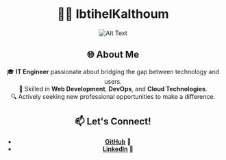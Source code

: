 <div align="center">

# 👩‍💻 IbtihelKalthoum

![Alt Text](https://media.giphy.com/media/fAnzw6YK33jMwzp5wp/giphy.gif)

## 🌐 About Me

🎓 **IT Engineer** passionate about bridging the gap between technology and users.    
🚀 Skilled in **Web Development**, **DevOps**, and **Cloud Technologies**.    
🔍 Actively seeking new professional opportunities to make a difference.

## 📫 Let's Connect!

- **[GitHub](https://github.com/IbtihelKalthoum)** 📖
- **[LinkedIn](https://www.linkedin.com/in/ibtihel-kalthoum-818218208/)** 💼

</div>

